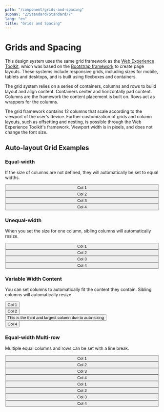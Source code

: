 ```yaml
---
path: "/component/grids-and-spacing"
subnav: "2/Standard/Standard/7"
lang: "en"
title: "Grids and Spacing"
---
```

<helmet>
<title> Grids and Spacing - Aurora Design System </title>
</helmet>

# Grids and Spacing

This design system uses the same grid framework as the [Web Experience Toolkit](http://wet-boew.github.io/wet-boew-styleguide/v4/design/grids-en.html), which was based on the [Bootstrap framework](https://getbootstrap.com/docs/4.0/layout/grid/#grid-options) to create page layouts. These systems include responsive grids, including sizes for mobile, tablets and desktops, and is built using flexboxes and containers.

The grid system relies on a series of containers, columns and rows to build layout and align content. Containers center and horizontally pad content. Columns are the framework the content placement is built on. Rows act as wrappers for the columns.  

The grid framework contains 12 columns that scale according to the viewport of the user's device. Further customization of grids and column layouts, such as offsetting and nesting, is possible through the Web Experience Toolkit's framework. Viewport width is in pixels, and  does not change the font size.

## Auto-layout Grid Examples

### Equal-width

If the size of columns are not defined, they will automatically be set to equal widths.

<container style="width: 100%; margin-bottom: 20px">
    <row>
        <mdcol><button color="primary" style="width: 100%">Col 1</button></mdcol>
        <mdcol><button color="primary" style="width: 100%">Col 2</button></mdcol>
        <mdcol><button color="primary" style="width: 100%">Col 3</button></mdcol>
        <mdcol><button color="primary" style="width: 100%">Col 4</button></mdcol>
    </row>
</container>

<codeblock react='
<Container style="width: 100%">
    <Row>
        <Col><Button color="primary" style="width: 100%">Col 1</Button></Col>
        <Col><Button color="primary" style="width: 100%">Col 2</Button></Col>
        <Col><Button color="primary" style="width: 100%">Col 3</Button></Col>
        <Col><Button color="primary" style="width: 100%">Col 4</Button></Col>
    </Row>
</Container> ' html='
    <div class="container">
        <div class="row">
            <div class="col-sm">
                <button type="button" class="btn btn-primary btn-block">Col 1</button>
            </div>
            <div class="col-sm">
                <button type="button" class="btn btn-primary btn-block">Col 2</button>
            </div>
            <div class="col-sm">
                <button type="button" class="btn btn-primary btn-block">Col 3</button>
            </div>
            <div class="col-sm">
                <button type="button" class="btn btn-primary btn-block">Col 3</button>
            </div>
        </div>
    </div>
'></codeblock>

### Unequal-width

When you set the size for one column, sibling columns will automatically resize.

<container style="width: 100%; margin-bottom: 20px">
    <row>
        <mdcol><button color="primary" style="width: 100%">Col 1</button></mdcol>
        <mdcol xs="6"><button outline="true" color="primary" style="width: 100%">Col 2</button></mdcol>
        <mdcol><button color="primary" style="width: 100%">Col 3</button></mdcol>
        <mdcol><button color="primary" style="width: 100%">Col 4</button></mdcol>
    </row>
</container>

<codeblock html='
    <div class="container">
        <div class="row">
            <div class="col-sm">
                <button type="button" class="btn btn-primary btn-block">Col 1</button>
            </div>
            <div class="col-6">
                <button type="button" class="btn btn-outline-primary btn-block">Col 2</button>
            </div>
            <div class="col-sm">
                <button type="button" class="btn btn-primary btn-block">Col 3</button>
            </div>
            <div class="col-sm">
                <button type="button" class="btn btn-primary btn-block">Col 3</button>
            </div>
        </div>
    </div>' react='
<Container style="width: 100%">
    <Row>
        <Col><Button color="primary" style="width: 100%">Col 1</Button></Col>
        <Col xs="6"><Button outline="true" color="primary" style="width: 100%">Col 2</Button></Col>
        <Col><Button color="primary" style="width: 100%">Col 3</Button></Col>
        <Col><Button color="primary" style="width: 100%">Col 4</Button></Col>
    </Row>
</Container> '></codeblock>

### Variable Width Content

You can set columns to automatically fit the content they contain. Sibling columns will automatically resize.

<div class="container">
    <div class="row">
        <div class="col-sm">
            <button color="primary" class="btn-block">Col 1</button>
        </div>
        <div class="col-sm">
            <button color="primary" class="btn-block">Col 2</button>
        </div>
        <div class="col-sm">
            <button color="primary" class="btn-block">This is the third and largest column due to auto-sizing</button>
        </div>
        <div class="col-sm">
            <button color="primary" class="btn-block">Col 4</button>
        </div>
    </div>
</div>

<codeblock html='
    <div class="container">
        <div class="row">
            <div class="col-sm">
                <button type="button" class="btn btn-primary btn-block">Col 1</button>
            </div>
            <div class="col-sm">
                <button type="button" class="btn btn-primary btn-block">Col 2</button>
            </div>
            <div class="col-sm">
                <button type="button" class="btn btn-primary btn-block">This is the third and largest column due to auto-sizing</button>
            </div>
            <div class="col-sm">
                <button type="button" class="btn btn-primary btn-block">Col 4</button>
            </div>
        </div>
    </div>' react='
<Container style="width: 100%">
    <Row>
        <Col><Button color="primary" style="width: 100%">Col 1</Button></Col>
        <Col xs="6"><Button outline="true" color="primary" style="width: 100%">Col 2</Button></Col>
        <Col><Button color="primary" style="width: 100%">Col 3</Button></Col>
        <Col><Button color="primary" style="width: 100%">Col 4</Button></Col>
    </Row>
</Container> '></codeblock>

### Equal-width Multi-row

Multiple equal columns and rows can be set with a line break.

<container style="width: 100%; margin-bottom: 20px">
    <row>
        <mdcol><button color="primary" style="width: 100%">Col 1</button></mdcol>
        <mdcol><button color="primary" style="width: 100%">Col 2</button></mdcol>
        <mdcol><button color="primary" style="width: 100%">Col 3</button></mdcol>
        <mdcol><button color="primary" style="width: 100%">Col 4</button></mdcol>
    </row>
    <row style="margin-top: 10px">
        <mdcol><button color="primary" style="width: 100%">Col 1</button></mdcol>
        <mdcol><button color="primary" style="width: 100%">Col 2</button></mdcol>
        <mdcol><button color="primary" style="width: 100%">Col 3</button></mdcol>
        <mdcol><button color="primary" style="width: 100%">Col 4</button></mdcol>
    </row>
</container>

<codeblock html='
    <div class="container">
        <div class="row">
            <div class="col-sm">
                <button type="button" class="btn btn-primary btn-block">Col 1</button>
            </div>
            <div class="col-sm">
                <button type="button" class="btn btn-primary btn-block">Col 2</button>
            </div>
            <div class="col-sm">
                <button type="button" class="btn btn-primary btn-block">Col 3</button>
            </div>
            <div class="col-sm">
                <button type="button" class="btn btn-primary btn-block">Col 4</button>
            </div>
        </div>
        <div class="row">
            <div class="col-sm">
                <button type="button" class="btn btn-primary btn-block">Col 1</button>
            </div>
            <div class="col-sm">
                <button type="button" class="btn btn-primary btn-block">Col 2</button>
            </div>
            <div class="col-sm">
                <button type="button" class="btn btn-primary btn-block">Col 3</button>
            </div>
            <div class="col-sm">
                <button type="button" class="btn btn-primary btn-block">Col 4</button>
            </div>
        </div>
    </div>
' react='
<Container style="width: 100%">
    <Row>
        <Col><Button color="primary" style="width: 100%">Col 1</Button></Col>
        <Col><Button color="primary" style="width: 100%">Col 2</Button></Col>
        <Col><Button color="primary" style="width: 100%">Col 3</Button></Col>
        <Col><Button color="primary" style="width: 100%">Col 4</Button></Col>
    </Row>
    <Row style="margin-top: 10px">
        <Col><Button color="primary" style="width: 100%">Col 1</Button></Col>
        <Col><Button color="primary" style="width: 100%">Col 2</Button></Col>
        <Col><Button color="primary" style="width: 100%">Col 3</Button></Col>
        <Col><Button color="primary" style="width: 100%">Col 4</Button></Col>
    </Row>
</Container> '></codeblock>
